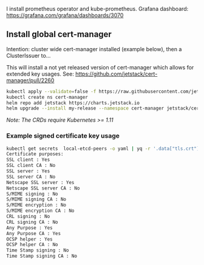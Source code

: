I install prometheus operator and kube-prometheus.
Grafana dashboard: https://grafana.com/grafana/dashboards/3070


## Install global cert-manager

Intention: cluster wide cert-manager installed (example below), then a ClusterIssuer to...

This will install a not yet released version of cert-manager which allows for extended key usages.
See: <https://github.com/jetstack/cert-manager/pull/2260>

```sh
kubectl apply --validate=false -f https://raw.githubusercontent.com/jetstack/cert-manager/62c4e0b6eb1f4b598f167fe0d54fc410309144a4/deploy/manifests/00-crds.yaml
kubectl create ns cert-manager
helm repo add jetstack https://charts.jetstack.io
helm upgrade --install my-release --namespace cert-manager jetstack/cert-manager -f kustomize/overlays/local/cluster-ca/cert-manager.yml
```

_Note: The CRDs require Kubernetes >= 1.11_

### Example signed certificate key usage

```sh
kubectl get secrets  local-etcd-peers -o yaml | yq -r '.data["tls.crt"]' | base64 -d | openssl x509 -noout -purpose
Certificate purposes:
SSL client : Yes
SSL client CA : No
SSL server : Yes
SSL server CA : No
Netscape SSL server : Yes
Netscape SSL server CA : No
S/MIME signing : No
S/MIME signing CA : No
S/MIME encryption : No
S/MIME encryption CA : No
CRL signing : No
CRL signing CA : No
Any Purpose : Yes
Any Purpose CA : Yes
OCSP helper : Yes
OCSP helper CA : No
Time Stamp signing : No
Time Stamp signing CA : No
```